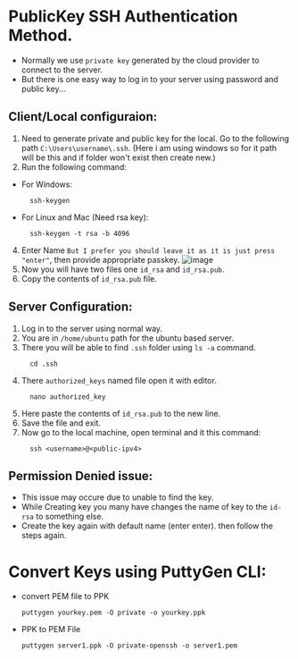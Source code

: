 # PublicKey SSH Authentication Method.
- Normally we use `private key` generated by the cloud provider to connect to the server.
- But there is one easy way to log in to your server using password and public key...

## Client/Local configuraion:
1. Need to generate private and public key for the local. Go to the following path `C:\Users\username\.ssh`. (Here i am using windows so for it path will be this and if folder won't exist then create new.)
2. Run the following command:
  - For Windows:
    ```
      ssh-keygen
    ```
  - For Linux and Mac (Need rsa key):
    ```
      ssh-keygen -t rsa -b 4096
    ```
4. Enter Name `But I prefer you should leave it as it is just press "enter"`, then provide appropriate passkey.
   ![image](https://github.com/nishant-p-7span/Public-Key-Authentication/assets/160576245/d29c7e59-7337-43dc-a995-15fc37851b4b)
5. Now you will have two files one `id_rsa` and `id_rsa.pub`.
6. Copy the contents of `id_rsa.pub` file.

## Server Configuration:
1. Log in to the server using normal way.
2. You are in `/home/ubuntu` path for the ubuntu based server.
3. There you will be able to find `.ssh` folder using `ls -a` command.
   ```
     cd .ssh
   ```
5. There `authorized_keys` named file open it with editor.
   ```
     nano authorized_key
   ```
7. Here paste the contents of `id_rsa.pub` to the new line.
8. Save the file and exit.
9. Now go to the local machine, open terminal and it this command:
   ```
     ssh <username>@<public-ipv4>
   ```

## Permission Denied issue:
- This issue may occure due to unable to find the key.
- While Creating key you many have changes the name of key to the `id-rsa` to something else.
- Create the key again with default name (enter enter). then follow the steps again.

# Convert Keys using PuttyGen CLI:
- convert PEM file to PPK
  ```
  puttygen yourkey.pem -O private -o yourkey.ppk
  ```
- PPK to PEM File
  ```
  puttygen server1.ppk -O private-openssh -o server1.pem
  ```
